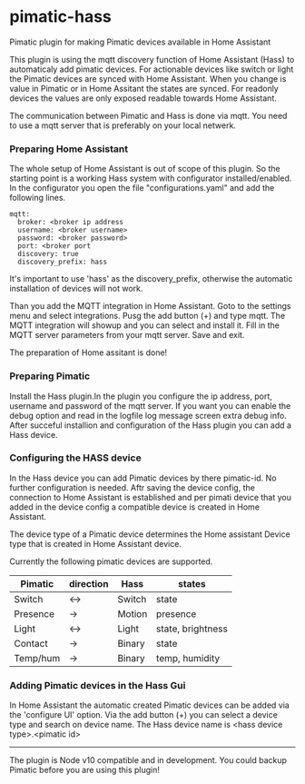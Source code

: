 # pimatic-hass
Pimatic plugin for making Pimatic devices available in Home Assistant

This plugin is using the mqtt discovery function of Home Assistant (Hass) to automaticaly add pimatic devices.
For actionable devices like switch or light the Pimatic devices are synced with Home Assistant. When you change is value in Pimatic or in Home Assitant the states are synced. For readonly devices the values are only exposed readable towards Home Assistant. 

The communication between Pimatic and Hass is done via mqtt. You need to use a mqtt server that is preferably on your local netwerk.

### Preparing Home Assistant
The whole setup of Home Assistant is out of scope of this plugin. So the starting point is a working Hass system with configurator installed/enabled.
In the configurator you open the file "configurations.yaml" and add the following lines.

```
mqtt:
  broker: <broker ip address
  username: <broker username>
  password: <broker password>
  port: <broker port
  discovery: true
  discovery_prefix: hass

```
It's important to use 'hass' as the discovery_prefix, otherwise the automatic installation of devices will not work.

Than you add the MQTT integration in Home Assistant.
Goto to the settings menu and select integrations. Pusg the add button (+) and type mqtt. 
The MQTT integration will showup and you can select and install it.
Fill in the MQTT server parameters from your mqtt server. Save and exit.

The preparation of Home assitant is done! 

### Preparing Pimatic
Install the Hass plugin.In the plugin you configure the ip address, port, username and password of the mqtt server.
If you want you can enable the debug option and read in the logfile log message screen extra debug info.
After succeful installion and configuration of the Hass plugin you can add a Hass device.

### Configuring the HASS device

In the Hass device you can add Pimatic devices by there pimatic-id. No further configuration is needed.
Aftr saving the device config, the connection to Home Assistant is established and per pimati device that you added in the device config a compatible device is created in Home Assistant.

The device type of a Pimatic device determines the Home assistant Device type that is created in Home Assistant device.

Currently the following pimatic devices are supported.

|Pimatic  |direction| Hass     | states            |
|---------|---------|----------|-------------------|
|Switch   |   <->   | Switch   | state             |
|Presence |    ->   | Motion   | presence          |
|Light    |   <->   | Light    | state, brightness |
|Contact  |    ->   | Binary   | state             |
|Temp/hum |    ->   | Binary   | temp, humidity    |

### Adding Pimatic devices in the Hass Gui
In Home Assistant the automatic created Pimatic devices can be added via the 'configure UI' option. 
Via the add button (+) you can select a device type and search on device name. 
The Hass device name is \<hass device type\>.\<pimatic id\>


---
The plugin is Node v10 compatible and in development. You could backup Pimatic before you are using this plugin!
